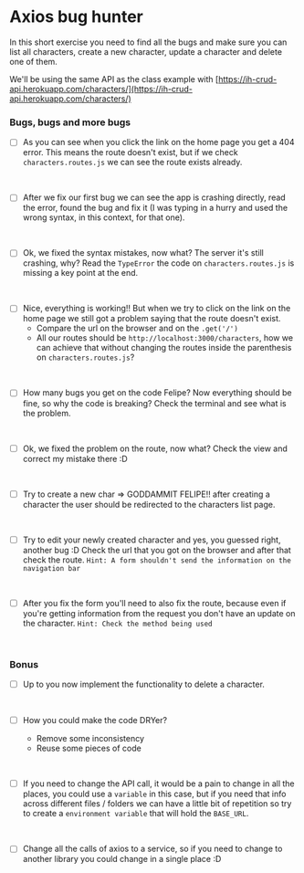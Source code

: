 # Axios bug hunter

In this short exercise you need to find all the bugs and make sure you can list all characters, create a new character, update a character and delete one of them.

We'll be using the same API as the class example with [https://ih-crud-api.herokuapp.com/characters/](https://ih-crud-api.herokuapp.com/characters/)

### Bugs, bugs and more bugs

- [ ] As you can see when you click the link on the home page you get a 404 error. This means the route doesn't exist, but if we check `characters.routes.js` we can see the route exists already.
<br>

- [ ] After we fix our first bug we can see the app is crashing directly, read the error, found the bug and fix it (I was typing in a hurry and used the wrong syntax, in this context, for that one).
<br>

- [ ] Ok, we fixed the syntax mistakes, now what? The server it's still crashing, why? Read the `TypeError` the code on `characters.routes.js` is missing a key point at the end.
<br>

- [ ] Nice, everything is working!! But when we try to click on the link on the home page we still got a problem saying that the route doesn't exist.
  - Compare the url on the browser and on the `.get('/')`
  - All our routes should be `http://localhost:3000/characters`, how we can achieve that without changing the routes inside the parenthesis on `characters.routes.js`?
<br>

- [ ] How many bugs you get on the code Felipe? Now everything should be fine, so why the code is breaking? Check the terminal and see what is the problem.
<br>

- [ ] Ok, we fixed the problem on the route, now what? Check the view and correct my mistake there :D
<br>

- [ ] Try to create a new char => GODDAMMIT FELIPE!! after creating a character the user should be redirected to the characters list page.
<br>

- [ ] Try to edit your newly created character and yes, you guessed right, another bug :D Check the url that you got on the browser and after that check the route. `Hint: A form shouldn't send the information on the navigation bar`
<br>

- [ ] After you fix the form you'll need to also fix the route, because even if you're getting information from the request you don't have an update on the character. `Hint: Check the method being used`
<br>


### Bonus

- [ ] Up to you now implement the functionality to delete a character.
<br>

- [ ] How you could make the code DRYer?

  - Remove some inconsistency
  - Reuse some pieces of code
<br>

- [ ] If you need to change the API call, it would be a pain to change in all the places, you could use a `variable` in this case, but if you need that info across different files / folders we can have a little bit of repetition so try to create a `environment variable` that will hold the `BASE_URL`.
<br>

- [ ] Change all the calls of axios to a service, so if you need to change to another library you could change in a single place :D
